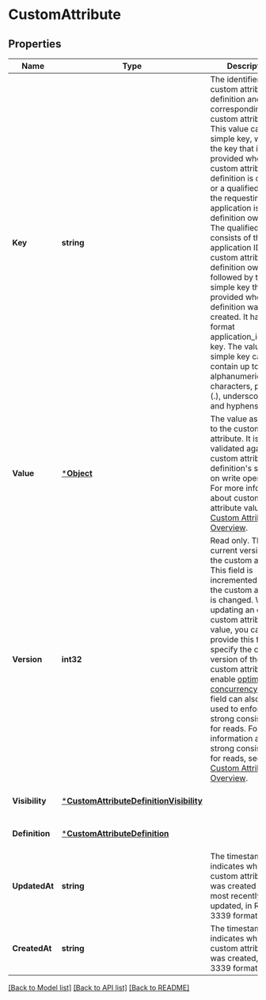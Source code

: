 # CustomAttribute

## Properties
Name | Type | Description | Notes
------------ | ------------- | ------------- | -------------
**Key** | **string** | The identifier of the custom attribute definition and its corresponding custom attributes. This value can be a simple key, which is the key that is provided when the custom attribute definition is created, or a qualified key, if the requesting application is not the definition owner. The qualified key consists of the application ID of the custom attribute definition owner followed by the simple key that was provided when the definition was created. It has the format application_id:simple key.  The value for a simple key can contain up to 60 alphanumeric characters, periods (.), underscores (_), and hyphens (-). | [optional] [default to null]
**Value** | [***Object**](.md) | The value assigned to the custom attribute. It is validated against the custom attribute definition&#x27;s schema on write operations. For more information about custom attribute values, see [Custom Attributes Overview](https://developer.squareup.com/docs/devtools/customattributes/overview). | [optional] [default to null]
**Version** | **int32** | Read only. The current version of the custom attribute. This field is incremented when the custom attribute is changed. When updating an existing custom attribute value, you can provide this field and specify the current version of the custom attribute to enable [optimistic concurrency](https://developer.squareup.com/docs/build-basics/common-api-patterns/optimistic-concurrency). This field can also be used to enforce strong consistency for reads. For more information about strong consistency for reads, see [Custom Attributes Overview](https://developer.squareup.com/docs/devtools/customattributes/overview). | [optional] [default to null]
**Visibility** | [***CustomAttributeDefinitionVisibility**](CustomAttributeDefinitionVisibility.md) |  | [optional] [default to null]
**Definition** | [***CustomAttributeDefinition**](CustomAttributeDefinition.md) |  | [optional] [default to null]
**UpdatedAt** | **string** | The timestamp that indicates when the custom attribute was created or was most recently updated, in RFC 3339 format. | [optional] [default to null]
**CreatedAt** | **string** | The timestamp that indicates when the custom attribute was created, in RFC 3339 format. | [optional] [default to null]

[[Back to Model list]](../README.md#documentation-for-models) [[Back to API list]](../README.md#documentation-for-api-endpoints) [[Back to README]](../README.md)

